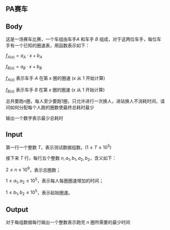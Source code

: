## PA赛车

## Body

这是一场赛车比赛，一个车组由车手$A$ 和车手 $B$ 组成，对于这两位车手，每位车手有一个已知的圈速表，用函数表示如下：

$f_{A(x)}=a_A⋅x+b_A$

$f_{B(x)}=a_B⋅x+b_B$

$f_{A(x)}$ 表示车手 $A$ 在第 $x$ 圈的圈速 ($x$ 从 $1$ 开始计算)

$f_{B(x)}$ 表示车手 $B$ 在第 $x$ 圈的圈速 ($x$ 从 $1$ 开始计算)

总共要跑n圈，每人至少要跑1圈，只允许进行一次换人，进站换人不消耗时间，请问如何分配每个人跑的圈数使最终总耗时最少

输出一个数字表示最少总耗时

## Input

第一行一个整数 $T$，表示测试数据组数。$(1 \leq T \leq 10^5)$

接下来 $T$ 行，每行五个整数 $n, a_1, b_1, a_2, b_2$，含义如下：

$2 \leq n \leq 10^9$，表示总圈数；

$1 \leq a_1, a_2 \leq 10^5$，表示每人每圈圈速增加的时间；

$1 \leq b_1, b_2 \leq 10^5$，表示起始圈速。

## Output

对于每组数据每行输出一个整数表示跑完 $n$ 圈所需要的最少时间